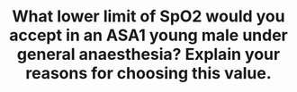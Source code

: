 ---
title: "What lower limit of SpO2 would you accept in an ASA1 young male under general anaesthesia? Explain your reasons for choosing this value."
entityType: SAQ
exam: PEX
college: ANZCA
year: 2014
sitting: B
question: 9
passRate: 30
EC_expectedDomains:
- "To construct a good answer, this question required the candidate to integrate a number of syllabus areas."
- "Candidates should begin with defining SpO2, and establishing a normal range."
- "The relationships between SpO2, SaO2, paO2, oxygen content and oxygen delivery should be explained, as well as the factors that affect these relationships."
EC_extraCredit:
- "All proposed lower limits of acceptable SpO2 gained marks, so long as the reasoning was valid."
EC_errorsCommon:
- "The SpO2 that correlated with hypoxaemia was often proposed."
- "Assorted definitions of hypoxaemia were offered."
- "The deleterious effects of borderline hypoxaemia were often not mentioned, or overstated."
- "Expected acute compensatory mechanisms were rarely mentioned."
- "Duration of hypoxaemia should be considered when setting a lower acceptable limit."
- "Terms such as “physiologic reserve” and “acute compromise” should not be used without adequate explanation."
---